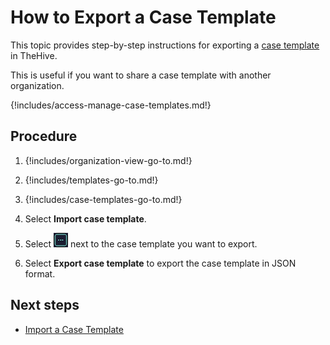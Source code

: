 # How to Export a Case Template

This topic provides step-by-step instructions for exporting a [case template](about-case-templates.md) in TheHive.

This is useful if you want to share a case template with another organization.

{!includes/access-manage-case-templates.md!}

## Procedure

1. {!includes/organization-view-go-to.md!}

2. {!includes/templates-go-to.md!}

3. {!includes/case-templates-go-to.md!}

4. Select **Import case template**.

5. Select ![Three dots](../../../../../images/user-guides/organization/configure-organization/three-dots.png) next to the case template you want to export.

6. Select **Export case template** to export the case template in JSON format.

## Next steps

* [Import a Case Template](import-a-case-template.md)
